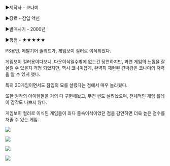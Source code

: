 ▶제작사 - 코나미

▶장르 - 잠입 액션

▶발매시기 - 2000년

▶평점 - ★★★★★

PS용인, 메탈기어 솔리드가, 게임보이 컬러로 이식되었다.

게임보이 컬러용이다보니, 다운이식일수밖에 없는건 당연하지만, 과연 게임의 느낌을 잘살릴 수 있을지 걱정 되었지만, 역시 코나미답게, 완벽히 재현된 긴박감은 코나미의 저력을 알 수 있게 했다.

특히 2D게임이면서도 잠입의 묘를 살렸다는 점에서 매우 놀라웠다.

또한 원작의 아이템들을 거의 다 구현해놨고, 무전 씬도 살려놨으며, 전체적인 게임 플레이 감각도 나쁘지 않다.

게임보이 컬러로 이식된 게임들이 죄다 졸속이식이었던 점을 감안하면 더욱 높은 점수를 쳐줄 수 있는 게임.

![](./0.jpg)

![](./1.jpg)

![](./2.jpg)

![](./3.jpg)
